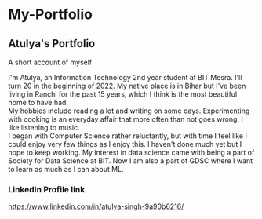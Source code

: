 # My-Portfolio
## Atulya's Portfolio
A short account of myself


I'm Atulya, an Information Technology 2nd year student at BIT Mesra. I'll turn 20 in the beginning of 2022. My native place is in Bihar but I've been living in Ranchi for the past 15 years, which I think is the most beautiful home to have had.  <br /> 
My hobbies include reading a lot and writing on some days. Experimenting with cooking is an everyday affair that more often than not goes wrong. I like listening to  music.<br />
I began with Computer Science rather reluctantly, but with time I feel like I could enjoy very few things as I enjoy this. I haven't done much yet but I hope to keep working. My interest in data science came with being a part of Society for Data Science at BIT. Now I am also a part of GDSC where I want to learn as much as I can about ML.<br />
### LinkedIn Profile link 
https://www.linkedin.com/in/atulya-singh-9a90b6216/
